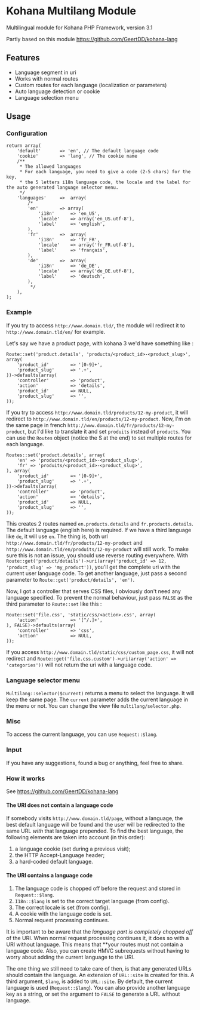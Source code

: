 # Kohana Multilang Module

Multilingual module for Kohana PHP Framework, version 3.1

Partly based on this module https://github.com/GeertDD/kohana-lang

## Features

* Language segment in uri
* Works with normal routes
* Custom routes for each language (localization or parameters)
* Auto language detection or cookie
* Language selection menu

## Usage

### Configuration

	return array(
		'default'		=> 'en', // The default language code
		'cookie'		=> 'lang', // The cookie name
		/**
		 * The allowed languages
		 * For each language, you need to give a code (2-5 chars) for the key,
		 * the 5 letters i18n language code, the locale and the label for the auto generated language selector menu.
		 */
		'languages'		=>	array( 
			/*
			'en'		=> array(
				'i18n'		=> 'en_US',
				'locale'    => array('en_US.utf-8'),
				'label'		=> 'english',
			),
			'fr'		=>	array(
				'i18n'		=> 'fr_FR',
				'locale'    => array('fr_FR.utf-8'),
				'label'		=> 'français',
			),
			'de'		=>	array(
				'i18n'		=> 'de_DE',
				'locale'    => array('de_DE.utf-8'),
				'label'		=> 'deutsch',
			),
			 */
		),
	);

### Example

If you try to access `http://www.domain.tld/`, the module will redirect it to `http://www.domain.tld/en/` for example.

Let's say we have a product page, with kohana 3 we'd have something like : 
	
	Route::set('product.details', 'products/<product_id>-<product_slug>', array(
		'product_id'		=> '[0-9]+',
		'product_slug'		=> '.+',
	))->defaults(array(
		'controller'		=> 'product',
		'action'			=> 'details',
		'product_id'		=> NULL,
		'product_slug'		=> '',
	));

	
If you try to access `http://www.domain.tld/products/12-my-product`, it will redirect to `http://www.domain.tld/en/products/12-my-product`.
Now, I'm on the same page in french `http://www.domain.tld/fr/products/12-my-product`, but I'd like to translate it and set `produits` instead of `products`. You can use the `Routes` object (notice the S at the end) to set multiple routes for each language.

	Routes::set('product.details', array(
		'en' => 'products/<product_id>-<product_slug>',
		'fr' => 'produits/<product_id>-<product_slug>',
	), array(
		'product_id'		=> '[0-9]+',
		'product_slug'		=> '.+',
	))->defaults(array(
		'controller'		=> 'product',
		'action'			=> 'details',
		'product_id'		=> NULL,
		'product_slug'		=> '',
	));
	
This creates 2 routes named `en.products.details` and `fr.products.details`. The default language (english here) is required. If we have a third language like `de`, it will use `en`. The thing is, both url `http://www.domain.tld/fr/products/12-my-product` and `http://www.domain.tld/en/produits/12-my-product` will still work. To make sure this is not an issue, you should use reverse routing everywhere. With `Route::get('product/details')->uri(array('product_id' => 12, 'product_slug' => 'my_product'))`, you'll get the complete uri with the current user language code. To get another language, just pass a second parameter to `Route::get('product/details', 'en')`.

Now, I got a controller that serves CSS files, I obviously don't need any language specified. To prevent the normal behaviour, just pass `FALSE` as the third parameter to `Route::set` like this :
	
	Route::set('file.css', 'static/css/<action>.css', array(
		'action'			=> '[^/.]+',
	), FALSE)->defaults(array(
		'controller'		=> 'css',
		'action'			=> NULL,
	));
	
If you access `http://www.domain.tld/static/css/custom_page.css`, it will not redirect and `Route::get('file.css.custom')->uri(array('action' => 'categories'))` will not return the uri with a language code.

### Language selector menu

`Multilang::selector($current)` returns a menu to select the language. It will keep the same page. The `current` parameter adds the current language in the menu or not.
You can change the view file `multilang/selector.php`.

### Misc	

To access the current language, you can use `Request::$lang`.
	
### Input

If you have any suggestions, found a bug or anything, feel free to share.


### How it works

See https://github.com/GeertDD/kohana-lang

#### The URI does not contain a language code

If somebody visits `http://www.domain.tld/page`, without a language, the best default language will be found and the user will be redirected to the same URL *with* that language prepended. To find the best language, the following elements are taken into account (in this order):

1. a language cookie (set during a previous visit);
2. the HTTP Accept-Language header;
3. a hard-coded default language.

#### The URI contains a language code

1. The language code is chopped off before the request and stored in `Request::$lang`.
2. `I18n::$lang` is set to the correct target language (from config).
3. The correct locale is set (from config).
4. A cookie with the language code is set.
5. Normal request processing continues.

It is important to be aware that the *language part is completely chopped off* of the URI. When normal request processing continues it, it does so with a URI without language. This means that **your routes must not contain a language code. Also, you can create HMVC subrequests without having to worry about adding the current language to the URI.

The one thing we still need to take care of then, is that any generated URLs should contain the language. An extension of `URL::site` is created for this. A third argument, `$lang`, is added to `URL::site`. By default, the current language is used (`Request::$lang`). You can also provide another language key as a string, or set the argument to `FALSE` to generate a URL without language.
